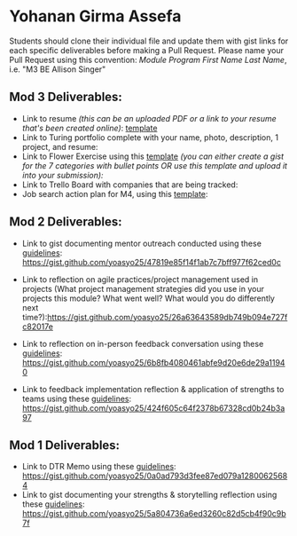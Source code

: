 # Yohanan Girma Assefa

Students should clone their individual file and update them with gist links for each specific deliverables before making a Pull Request. Please name your Pull Request using this convention: *Module Program First Name Last Name*, i.e. "M3 BE Allison Singer"

## Mod 3 Deliverables:

* Link to resume *(this can be an uploaded PDF or a link to your resume that's been created online)*:
[template](https://docs.google.com/document/d/1iMR42NwSf6wL3X7EhNf1w46oKBBzXjedmFCP_tx2qCs/edit)
* Link to Turing portfolio complete with your name, photo, description, 1 project, and resume:
* Link to Flower Exercise using this [template](https://github.com/turingschool/career-development-curriculum/blob/master/files/Career%20Unit%20-%20The%20Flower%20Diagram.pdf) *(you can either create a gist for the 7 categories with bullet points OR use this template and upload it into your submission):*
* Link to Trello Board with companies that are being tracked:
* Job search action plan for M4, using this [template](https://github.com/turingschool/career-development-curriculum/blob/master/module_three/mod_4_action_plan_template.md):

## Mod 2 Deliverables:
* Link to gist documenting mentor outreach conducted using these [guidelines](https://github.com/turingschool/career-development-curriculum/blob/master/module_two/cold_outreach_i_guidelines.md): https://gist.github.com/yoasyo25/47819e85f14f1ab7c7bff977f62ced0c

* Link to reflection on agile practices/project management used in projects (What project management strategies did you use in your projects this module? What went well? What would you do differently next time?):https://gist.github.com/yoasyo25/26a63643589db749b094e727fc82017e

* Link to reflection on in-person feedback conversation using these [guidelines](https://github.com/turingschool/career-development-curriculum/blob/master/module_two/feedback_conversation_reflection_guidelines.md): https://gist.github.com/yoasyo25/6b8fb4080461abfe9d20e6de29a11940

* Link to feedback implementation reflection & application of strengths to teams using these [guidelines](https://github.com/turingschool/career-development-curriculum/blob/master/module_two/feedback_implementation_strengths_reflection.md):
https://gist.github.com/yoasyo25/424f605c64f2378b67328cd0b24b3a97

## Mod 1 Deliverables:
* Link to DTR Memo using these [guidelines](https://github.com/turingschool/career-development-curriculum/blob/master/module_one/dtr_guidelines_memo.md): https://gist.github.com/yoasyo25/0a0ad793d3fee87ed079a12800625684
* Link to gist documenting your strengths & storytelling reflection using these [guidelines](https://github.com/turingschool/career-development-curriculum/blob/master/module_one/strengths_storytelling_reflection.md): https://gist.github.com/yoasyo25/5a804736a6ed3260c82d5cb4f90c9b7f
